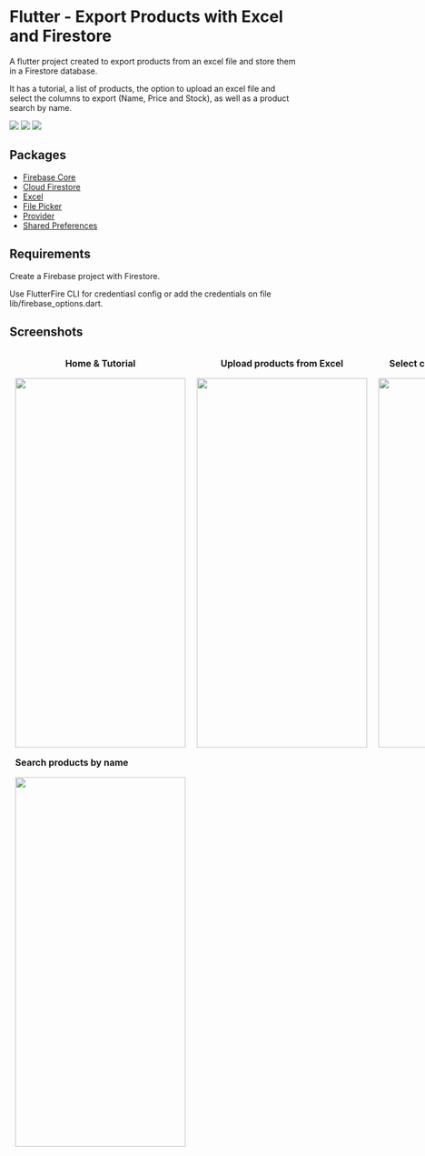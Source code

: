 # Flutter - Export Products with Excel and Firestore

A flutter project created to export products from an excel file and store them in a Firestore database.

It has a tutorial, a list of products, the option to upload an excel file and select the columns to export (Name, Price and Stock), as well as a product search by name.

<div>
    <img src="https://img.shields.io/badge/Made%20with-flutter-blue">
    <img src="https://img.shields.io/badge/Made%20with-Firestore-yellow">
    <img src="https://img.shields.io/badge/SDK%20version-%3E%3D2.18.1-orange">
</div>

## Packages

<ul>
    <li>
        <a href="https://pub.dev/packages/firebase_core" target="_blank">Firebase Core</a>
    </li>
    <li>
        <a href="https://pub.dev/packages/cloud_firestore" target="_blank">Cloud Firestore</a>
    </li>
    <li>
        <a href="https://pub.dev/packages/excel/versions/2.0.0-null-safety-3" target="_blank">Excel</a>
    </li>
    <li>
        <a href="https://pub.dev/packages/file_picker" target="_blank">File Picker</a>
    </li>
    <li>
        <a href="https://pub.dev/packages/provider" target="_blank">Provider</a>
    </li>
    <li>
        <a href="https://pub.dev/packages/shared_preferences" target="_blank">Shared Preferences</a>
    </li>
</ul>

## Requirements

Create a Firebase project with Firestore.

Use FlutterFire CLI for credentiasl config or add the credentials on file lib/firebase_options.dart.

## Screenshots
<div style="display:grid; grid-template-columns: 1fr 1fr 1fr;">
    <div style="margin: 0 10px; text-align: center">
        <p style="font-size: 16px; font-weight: bold;">Home & Tutorial</p>
        <img  width="300" height="650" src="https://res.cloudinary.com/dinz56p67/image/upload/v1670886473/flutter%20excel%20firebase/home-tutorial_lqyicd.gif">
    </div>
    <div style="margin: 0 10px; text-align: center">
        <p style="font-size: 16px; font-weight: bold;">Upload products from Excel</p>
        <img  width="300" height="650" src="https://res.cloudinary.com/dinz56p67/image/upload/v1670886526/flutter%20excel%20firebase/upload-file_tgrqd6.gif">
    </div>
    <div style="margin: 0 10px; text-align: center">
        <p style="font-size: 16px; font-weight: bold;">Select columns & create products</p>
        <img  width="300" height="650" src="https://res.cloudinary.com/dinz56p67/image/upload/v1670886616/flutter%20excel%20firebase/select-rows_bc47yj.gif">
    </div>
    <div style="margin: 0 10px">
        <p style="font-size: 16px; font-weight: bold;">Search products by name</p>
        <img  width="300" height="650" src="https://res.cloudinary.com/dinz56p67/image/upload/v1670888900/flutter%20excel%20firebase/search_producst_wvuet1.gif">
    </div>
</div>
